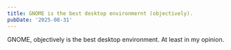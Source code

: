 ```yaml
---
title: GNOME is the best desktop environmernt (objectively).
pubDate: '2025-08-31'
---
```


GNOME, objectively is the best desktop environment. At least in my opinion.
